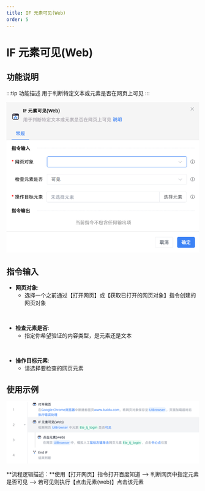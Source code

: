 ```yaml
---
title: IF 元素可见(Web)
order: 5
---
```


# IF 元素可见(Web)

## 功能说明

:::tip 功能描述
用于判断特定文本或元素是否在网页上可见
:::

![alt text](<assets/IF Element Visible (Web)/image.png>)

## 指令输入

- **网页对象**: 
    - 选择一个之前通过【打开网页】或【获取已打开的网页对象】指令创建的网页对象

<br>

- **检查元素是否**: 
    - 指定你希望验证的内容类型，是元素还是文本

<br>

- **操作目标元素**: 
    - 请选择要检查的网页元素

## 使用示例

![image-20250226091214766](../../assets/image-20250226091214766.png)

**流程逻辑描述：**使用【打开网页】指令打开百度知道 --> 判断网页中指定元素是否可见 --> 若可见则执行【点击元素(web)】点击该元素
